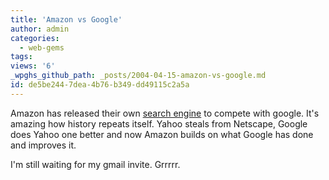 ```yaml
---
title: 'Amazon vs Google'
author: admin
categories:
  - web-gems
tags: 
views: '6'
_wpghs_github_path: _posts/2004-04-15-amazon-vs-google.md
id: de5be244-7dea-4b76-b349-dd49115c2a5a
---
```

<p>Amazon has released their own <a href="http://www.a9.com/">search engine</a> to compete with google.  It's amazing how history repeats itself.  Yahoo steals from Netscape, Google does Yahoo one better and now Amazon builds on what Google has done and improves it.</p>
<p>I'm still waiting for my gmail invite.  Grrrrr.</p>
